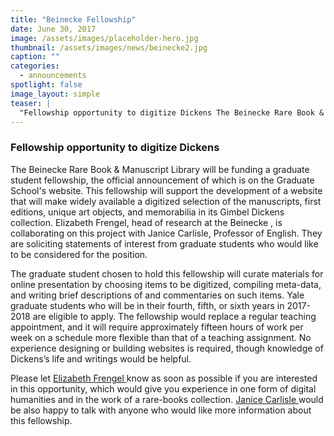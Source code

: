 ```yaml
---
title: "Beinecke Fellowship"
date: June 30, 2017
image: /assets/images/placeholder-hero.jpg
thumbnail: /assets/images/news/beinecke2.jpg
caption: ""
categories: 
  - announcements
spotlight: false 
image_layout: simple
teaser: |
  "Fellowship opportunity to digitize Dickens The Beinecke Rare Book & Manuscript Library will be funding a graduate student fellowship, the official announcement of which is on the Graduate School'..."
---
```


<h3>Fellowship opportunity to digitize Dickens</h3>
   
The Beinecke Rare Book &amp; Manuscript Library will be funding a graduate student fellowship, the official announcement of which is on the Graduate School's website. This fellowship will support the development of a website that will make widely available a digitized selection of the manuscripts, first editions, unique art objects, and memorabilia in its Gimbel Dickens collection. Elizabeth Frengel, head of research at the Beinecke , is collaborating on this project with Janice Carlisle, Professor of English. They are soliciting statements of interest from graduate students who would like to be considered for the position.
  
The graduate student chosen to hold this fellowship will curate materials for online presentation by choosing items to be digitized, compiling meta-data, and writing brief descriptions of and commentaries on such items. Yale graduate students who will be in their fourth, fifth, or sixth years in 2017-2018 are eligible to apply. The fellowship would replace a regular teaching appointment, and it will require approximately fifteen hours of work per week on a schedule more flexible than that of a teaching assignment. No experience designing or building websites is required, though knowledge of Dickens’s life and writings would be helpful.

Please let <a href="mailto:elizabeth.frengel@yale.edu"> Elizabeth Frengel </a> know as soon as possible if you are interested in this opportunity, which would give you experience in one form of digital humanities and in the work of a rare-books collection. <a href="mailto:janice.carlisle@yale.edu"> Janice Carlisle </a> would be also happy to talk with anyone who would like more information about this fellowship. 